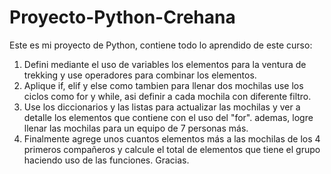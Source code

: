 # Proyecto-Python-Crehana
Este es mi proyecto de Python, contiene todo lo aprendido de este curso:
1. Defini mediante el uso de variables los elementos para la ventura de trekking y use operadores para combinar los elementos.
2. Aplique if, elif y else como tambien para llenar dos mochilas use los ciclos como for y while, asi definir a cada mochila con diferente filtro.
3. Use los diccionarios y las listas para actualizar las mochilas y ver a detalle los elementos que contiene con el uso del "for". ademas, logre llenar las mochilas para un equipo de 7 personas más.
4. Finalmente agrege unos cuantos elementos más a las mochilas de los 4 primeros compañeros y calcule el total de elementos que tiene el grupo haciendo uso de las funciones.
Gracias.
